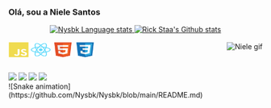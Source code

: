 ### Olá, sou a Niele Santos 

<!--


- 🔭 Atualmente estou trabalhando com Front end
- 🌱 Estudando Design UX/UI, React e JavaScript
- 😄 Pronouns: ela/dela

-->

<div align="center"> 
<a href="https://github.com/anuraghazra/github-readme-stats#gh-dark-mode-only">
<img height=200 src="https://github-readme-stats-git-masterrstaa-rickstaa.vercel.app/api/top-langs/?username=Nysbk&layout=compact&langs_count=10&hide_border=true&role=owner,collaborator&theme=bear&bg_color=000000#gh-dark-mode-only" alt="Nysbk Language stats" />
</a>
<a href="https://github.com/anuraghazra/github-readme-stats#gh-dark-mode-only">
<img height=200 src="https://github-readme-stats-git-masterrstaa-rickstaa.vercel.app/api?username=Nysbk&show_icons=true&count_private=true&line_height=28&hide_border=true&card_width=450&include_all_commits=true&role=owner,collaborator&exclude_repo=github-readme-stats&theme=bear&bg_color=000000#gh-dark-mode-only" alt="Rick Staa's Github stats" />
</a>
</div>

  
  <div style="display: inline_block"><br>
  <img align="center" alt="Nysbk-Js" height="30" width="40" src="https://raw.githubusercontent.com/devicons/devicon/master/icons/javascript/javascript-plain.svg">
  <img align="center" alt="Nysbk-React" height="30" width="40" src="https://raw.githubusercontent.com/devicons/devicon/master/icons/react/react-original.svg">
  <img align="center" alt="Nysbk-HTML" height="30" width="40" src="https://raw.githubusercontent.com/devicons/devicon/master/icons/html5/html5-original.svg">
  <img align="center" alt="Nysbk-CSS" height="30" width="40" src="https://raw.githubusercontent.com/devicons/devicon/master/icons/css3/css3-original.svg">
   <a href="/gif/niele-gif-ZbT9pJ" title="Niele gif"><img align="right" height="150"src="https://i.makeagif.com/media/2-04-2023/ZbT9pJ.gif" alt="Niele gif"></a><div style="border-radius:50px;"> <a href="/" </div>
  
  
  ##
  
  
  <div>
    <a href="https://www.linkedin.com/in/nielesantos"target="_blank"><img src="https://img.shields.io/badge/-LinkedIn-%230077B5?style=for-the-badge&logo=linkedin&logoColor=white" target="_blank"></a> 
    <a href="https://discord.com/channels/@me" target="_blank"><img src="https://img.shields.io/badge/Discord-7289DA?style=for-the-badge&logo=discord&logoColor=white" target="_blank"></a> 
  <a href = "mailto:nielesantos3003@gmail.com"><img src="https://img.shields.io/badge/-Gmail-%23333?style=for-the-badge&logo=gmail&logoColor=white" target="_blank"></a>
  <a href = "https://wa.me/qr/CWYHJTP2W3GLI1"><img src="https://img.shields.io/badge/WhatsApp-25D366?style=for-the-badge&logo=whatsapp&logoColor=white" target="_blank"></a>
    </div>
![Snake animation](https://github.com/Nysbk/Nysbk/blob/main/README.md)

